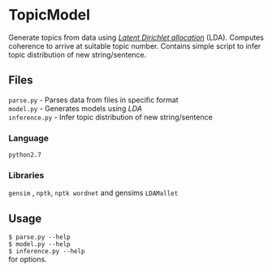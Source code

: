 # TopicModel
Generate topics from data using *[Latent Dirichlet allocation](https://en.wikipedia.org/wiki/Latent_Dirichlet_allocation)* (LDA). Computes coherence to arrive at suitable topic number. Contains simple script to infer topic distribution of new string/sentence.  

## Files
`parse.py` - Parses data from files in specific format  
`model.py` - Generates models using *LDA*  
`inference.py` - Infer topic distribution of new string/sentence

### Language
`python2.7`

### Libraries
`gensim` , `nptk`, `nptk wordnet` and gensims `LDAMallet`

## Usage
`$ parse.py --help`  
`$ model.py --help`  
`$ inference.py --help`  
for options.
